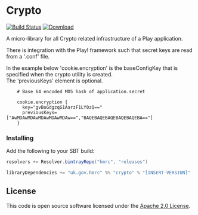 Crypto
======

[![Build Status](https://travis-ci.org/hmrc/crypto.svg)](https://travis-ci.org/hmrc/crypto) [ ![Download](https://api.bintray.com/packages/hmrc/releases/crypto/images/download.svg) ](https://bintray.com/hmrc/releases/crypto/_latestVersion)

A micro-library for all Crypto related infrastructure of a Play application.

There is integration with the Play! framework such that secret keys are read from a '.conf' file.

In the example below 'cookie.encryption' is the baseConfigKey that is specified when the crypto utility is created.  
The 'previousKeys' element is optional.

```
    # Base 64 encoded MD5 hash of application.secret  

    cookie.encryption {  
      key="gvBoGdgzqG1AarzF1LY0zQ=="  
      previousKeys=["AwMDAwMDAwMDAwMDAwMDAw==","BAQEBAQEBAQEBAQEBAQEBA=="]  
    }  
```

### Installing

Add the following to your SBT build:
```scala
resolvers += Resolver.bintrayRepo("hmrc", "releases")

libraryDependencies += "uk.gov.hmrc" %% "crypto" % "[INSERT-VERSION]"
```

## License ##

This code is open source software licensed under the [Apache 2.0 License]("http://www.apache.org/licenses/LICENSE-2.0.html").
